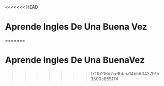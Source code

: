<<<<<<< HEAD
# Aprende Ingles De Una Buena Vez
=======
# Aprende Ingles De Una BuenaVez
>>>>>>> f711b106d7ce1bbaa14b5604279153500e855174
